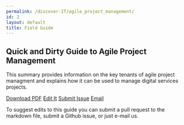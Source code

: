 ```yaml
---
permalink: /discover-IT/agile_project_management/
id: 2
layout: default
title: Field Guide
---
```


## Quick and Dirty Guide to Agile Project Management

This summary provides information on the key tenants of agile project managment and explains how it can be used to manage digital services projects.

<a class="usa-button" type="button" href="https://techfarhub.cio.gov/assets/files/Quick%20and%20Dirty%20Skinny%20on%20Agile%20Software%20Development-I2.pdf">Download PDF</a>  <a class="usa-button" type="button" href="https://github.com/usds/techfar-hub/blob/master/docs/Quick-and-Dirty-Skinny-on-Agile-Software-Development.md">Edit It</a>  <a class="usa-button" type="button" href="https://github.com/usds/techfar-hub/issues">Submit Issue</a>  <a class="usa-button" type="button" href="mailto:techfarhub@omb.eop.gov">Email</a>

To suggest edits to this guide you can submit a pull request to the markdown file, submit a Github issue, or just e-mail us.
